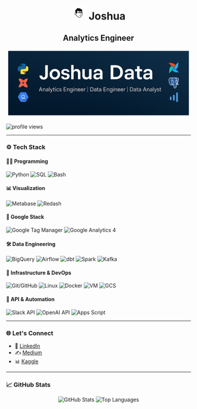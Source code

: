 <h1 align="center">
  <img src="/images/joshua.png" alt="joshuajsk" height="40" width="40" />
  Joshua
</h1>

<h2 align="center">Analytics Engineer</h2>

<p align="center">
  <img src="/images/joshua-banner.png" alt="Joshua Data Banner" style="max-width: 100%;" />
</p>

<p align="left">
  <img src="https://komarev.com/ghpvc/?username=joshua-data&label=Profile%20views&color=0e75b6&style=flat" alt="profile views" />
</p>

---

### ⚙️ Tech Stack

#### 🧑‍💻 Programming
![Python](https://img.shields.io/badge/Python-3776AB?logo=python&logoColor=white)
![SQL](https://img.shields.io/badge/SQL-003B57?logo=postgresql&logoColor=white)
![Bash](https://img.shields.io/badge/Bash-4EAA25?logo=gnubash&logoColor=white)

#### 📊 Visualization
![Metabase](https://img.shields.io/badge/Metabase-509EE3?logo=metabase&logoColor=white)
![Redash](https://img.shields.io/badge/Redash-EA1E63?logo=redash&logoColor=white)

#### 🧩 Google Stack
![Google Tag Manager](https://img.shields.io/badge/GTM-34A853?logo=googletagmanager&logoColor=white)
![Google Analytics 4](https://img.shields.io/badge/GA4-F9AB00?logo=googleanalytics&logoColor=white)

#### 🛠️ Data Engineering
![BigQuery](https://img.shields.io/badge/BigQuery-4285F4?logo=googlebigquery&logoColor=white)
![Airflow](https://img.shields.io/badge/Airflow-017CEE?logo=apacheairflow&logoColor=white)
![dbt](https://img.shields.io/badge/dbt-F35C3D?logo=dbt&logoColor=white)
![Spark](https://img.shields.io/badge/Spark-E25A1C?logo=apachespark&logoColor=white)
![Kafka](https://img.shields.io/badge/Kafka-231F20?logo=apachekafka&logoColor=white)

#### 🔧 Infrastructure & DevOps
![Git/GitHub](https://img.shields.io/badge/Git-F05032?logo=git&logoColor=white)
![Linux](https://img.shields.io/badge/Linux-FCC624?logo=linux&logoColor=black)
![Docker](https://img.shields.io/badge/Docker-2496ED?logo=docker&logoColor=white)
![VM](https://img.shields.io/badge/VM%20Instance-4285F4?logo=googlecloud&logoColor=white)
![GCS](https://img.shields.io/badge/GCS%20Bucket-4285F4?logo=googlecloud&logoColor=white)

#### 🤖 API & Automation
![Slack API](https://img.shields.io/badge/Slack%20API-4A154B?logo=slack&logoColor=white)
![OpenAI API](https://img.shields.io/badge/OpenAI%20API-412991?logo=openai&logoColor=white)
![Apps Script](https://img.shields.io/badge/Apps%20Script-4285F4?logo=google&logoColor=white)

---

### 🌐 Let's Connect

- 💼 [LinkedIn](https://linkedin.com/in/joshuajsk)
- ✍️ [Medium](https://joshua-data.medium.com)
- 📊 [Kaggle](https://kaggle.com/joshuajsk)

---

### 📈 GitHub Stats

<div align="center">
  <img src="https://github-readme-stats.vercel.app/api?username=joshua-data&show_icons=true&theme=blue_navy" alt="GitHub Stats" height="180" />
  <img src="https://github-readme-stats.vercel.app/api/top-langs/?username=joshua-data&layout=compact&theme=blue_navy" alt="Top Languages" height="180" />
</div>
